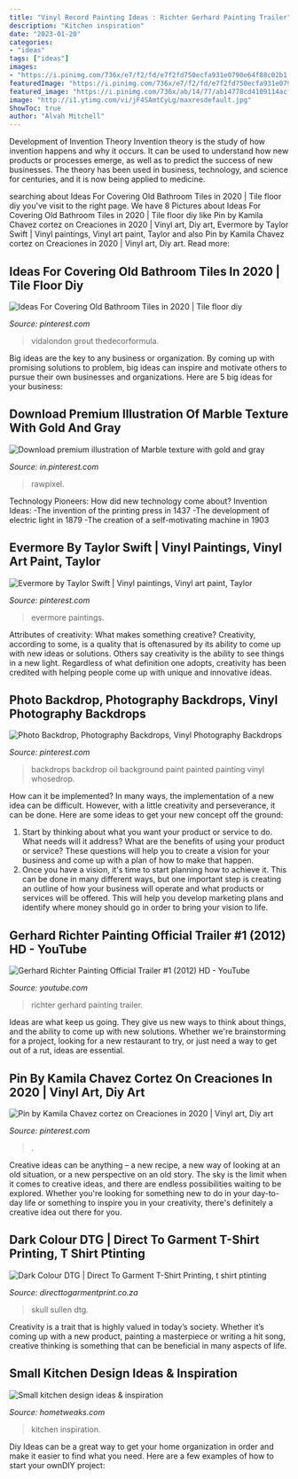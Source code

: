 ```yaml
---
title: "Vinyl Record Painting Ideas : Richter Gerhard Painting Trailer"
description: "Kitchen inspiration"
date: "2023-01-20"
categories:
- "ideas"
tags: ["ideas"]
images:
- "https://i.pinimg.com/736x/e7/f2/fd/e7f2fd750ecfa931e0790e64f88c02b1.jpg"
featuredImage: "https://i.pinimg.com/736x/e7/f2/fd/e7f2fd750ecfa931e0790e64f88c02b1.jpg"
featured_image: "https://i.pinimg.com/736x/ab/14/77/ab14778cd4109114acfaa014c5094dab.jpg"
image: "http://i1.ytimg.com/vi/jF4SAmtCyLg/maxresdefault.jpg"
ShowToc: true
author: "Alvah Mitchell"
---
```



Development of Invention Theory
Invention theory is the study of how invention happens and why it occurs. It can be used to understand how new products or processes emerge, as well as to predict the success of new businesses. The theory has been used in business, technology, and science for centuries, and it is now being applied to medicine.

	

		
searching about Ideas For Covering Old Bathroom Tiles in 2020 | Tile floor diy you've visit to the right page. We have 8 Pictures about Ideas For Covering Old Bathroom Tiles in 2020 | Tile floor diy like Pin by Kamila Chavez cortez on Creaciones in 2020 | Vinyl art, Diy art, Evermore by Taylor Swift | Vinyl paintings, Vinyl art paint, Taylor and also Pin by Kamila Chavez cortez on Creaciones in 2020 | Vinyl art, Diy art. Read more:
		
    
## Ideas For Covering Old Bathroom Tiles In 2020 | Tile Floor Diy

<img loading=lazy src="https://i.pinimg.com/736x/ab/14/77/ab14778cd4109114acfaa014c5094dab.jpg" onerror="this.onerror=null;this.src='https://tse1.mm.bing.net/th?id=OIP.YYBIXAKgSzei9P5p7w7IbgHaKr&amp;pid=15.1';" alt="Ideas For Covering Old Bathroom Tiles in 2020 | Tile floor diy">

_Source: pinterest.com_

>vidalondon grout thedecorformula. 

	

Big ideas are the key to any business or organization. By coming up with promising solutions to problem, big ideas can inspire and motivate others to pursue their own businesses and organizations. Here are 5 big ideas for your business: 

    
## Download Premium Illustration Of Marble Texture With Gold And Gray

<img loading=lazy src="https://i.pinimg.com/736x/b8/7c/26/b87c26ae358a768817546d12aaf1fd53.jpg" onerror="this.onerror=null;this.src='https://tse3.mm.bing.net/th?id=OIP.KWWs-bRaWNCzgkJTDFIA3QHaLH&amp;pid=15.1';" alt="Download premium illustration of Marble texture with gold and gray">

_Source: in.pinterest.com_

>rawpixel. 

	

Technology Pioneers: How did new technology come about?
Invention Ideas: 
-The invention of the printing press in 1437 
-The development of electric light in 1879 
-The creation of a self-motivating machine in 1903

    
## Evermore By Taylor Swift | Vinyl Paintings, Vinyl Art Paint, Taylor

<img loading=lazy src="https://i.pinimg.com/736x/44/36/41/443641c85d5a9bfe78cfe4c91acafde2.jpg" onerror="this.onerror=null;this.src='https://tse3.mm.bing.net/th?id=OIP.XmHFFJE_rDgEApZe3VNeawHaHa&amp;pid=15.1';" alt="Evermore by Taylor Swift | Vinyl paintings, Vinyl art paint, Taylor">

_Source: pinterest.com_

>evermore paintings. 

	

Attributes of creativity: What makes something creative?
Creativity, according to some, is a quality that is oftenasured by its ability to come up with new ideas or solutions. Others say creativity is the ability to see things in a new light. Regardless of what definition one adopts, creativity has been credited with helping people come up with unique and innovative ideas.

    
## Photo Backdrop, Photography Backdrops, Vinyl Photography Backdrops

<img loading=lazy src="https://i.pinimg.com/736x/06/74/73/0674734a22fc17a3b6b603d11485a692.jpg" onerror="this.onerror=null;this.src='https://tse3.mm.bing.net/th?id=OIP.yl5-3zsSrkcd1B8jlWJ5KgHaKf&amp;pid=15.1';" alt="Photo Backdrop, Photography Backdrops, Vinyl Photography Backdrops">

_Source: pinterest.com_

>backdrops backdrop oil background paint painted painting vinyl whosedrop. 

	

How can it be implemented?
In many ways, the implementation of a new idea can be difficult. However, with a little creativity and perseverance, it can be done. Here are some ideas to get your new concept off the ground: 
1. Start by thinking about what you want your product or service to do. What needs will it address? What are the benefits of using your product or service? These questions will help you to create a vision for your business and come up with a plan of how to make that happen. 
2. Once you have a vision, it's time to start planning how to achieve it. This can be done in many different ways, but one important step is creating an outline of how your business will operate and what products or services will be offered. This will help you develop marketing plans and identify where money should go in order to bring your vision to life.

    
## Gerhard Richter Painting Official Trailer #1 (2012) HD - YouTube

<img loading=lazy src="http://i1.ytimg.com/vi/jF4SAmtCyLg/maxresdefault.jpg" onerror="this.onerror=null;this.src='https://tse1.mm.bing.net/th?id=OIP.XQluTbAfJHs7UAPeOI4FbgHaEK&amp;pid=15.1';" alt="Gerhard Richter Painting Official Trailer #1 (2012) HD - YouTube">

_Source: youtube.com_

>richter gerhard painting trailer. 

	

Ideas are what keep us going. They give us new ways to think about things, and the ability to come up with new solutions. Whether we're brainstorming for a project, looking for a new restaurant to try, or just need a way to get out of a rut, ideas are essential.

    
## Pin By Kamila Chavez Cortez On Creaciones In 2020 | Vinyl Art, Diy Art

<img loading=lazy src="https://i.pinimg.com/736x/e7/f2/fd/e7f2fd750ecfa931e0790e64f88c02b1.jpg" onerror="this.onerror=null;this.src='https://tse1.mm.bing.net/th?id=OIP.xJsPrXpkg5QRm_UC5FFqzwHaJ3&amp;pid=15.1';" alt="Pin by Kamila Chavez cortez on Creaciones in 2020 | Vinyl art, Diy art">

_Source: pinterest.com_

>. 

	

Creative ideas can be anything – a new recipe, a new way of looking at an old situation, or a new perspective on an old story. The sky is the limit when it comes to creative ideas, and there are endless possibilities waiting to be explored. Whether you're looking for something new to do in your day-to-day life or something to inspire you in your creativity, there's definitely a creative idea out there for you.

    
## Dark Colour DTG | Direct To Garment T-Shirt Printing, T Shirt Ptinting

<img loading=lazy src="https://directtogarmentprint.co.za/wp-content/uploads/2017/12/direct-to-garment-51-768x960.jpg" onerror="this.onerror=null;this.src='https://tse2.mm.bing.net/th?id=OIP.5Pf8y-ugcvTWwASmSqWn8QHaJQ&amp;pid=15.1';" alt="Dark Colour DTG | Direct To Garment T-Shirt Printing, t shirt ptinting">

_Source: directtogarmentprint.co.za_

>skull sullen dtg. 

	

Creativity is a trait that is highly valued in today’s society. Whether it’s coming up with a new product, painting a masterpiece or writing a hit song, creative thinking is something that can be beneficial in many aspects of life.

    
## Small Kitchen Design Ideas &amp; Inspiration

<img loading=lazy src="https://hometweaks.com/media/images/20191002/small-kitchen-design-ideas-inspiration-1570005988-original.jpg" onerror="this.onerror=null;this.src='https://tse2.mm.bing.net/th?id=OIP.wB0dmhhWSHg_mkscb7cXvQHaK2&amp;pid=15.1';" alt="Small kitchen design ideas &amp; inspiration">

_Source: hometweaks.com_

>kitchen inspiration. 

	

Diy Ideas can be a great way to get your home organization in order and make it easier to find what you need. Here are a few examples of how to start your ownDIY project: 

